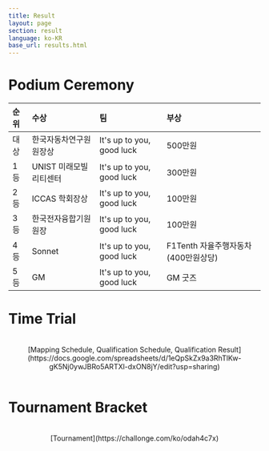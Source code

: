 ```yaml
---
title: Result
layout: page
section: result
language: ko-KR
base_url: results.html
---
```


# Podium Ceremony


| 순위 | 수상 | 팀 | 부상 |
|:---|:---|:---|:---|
| 대상 | 한국자동차연구원 원장상 | It's up to you, good luck | 500만원 |
| 1등 |  UNIST 미래모빌리티센터 | It's up to you, good luck | 300만원 |
| 2등 | ICCAS 학회장상 | It's up to you, good luck | 100만원 |
| 3등 | 한국전자융합기원 원장 | It's up to you, good luck | 100만원 |
| 4등 | Sonnet | It's up to you, good luck | F1Tenth 자율주행자동차(400만원상당) |
| 5등 | GM | It's up to you, good luck | GM 굿즈 |


# Time Trial

<br>
<center>
[Mapping Schedule, Qualification Schedule, Qualification Result](https://docs.google.com/spreadsheets/d/1eQpSkZx9a3RhTlKw-gK5Nj0ywJBRo5ARTXl-dxON8jY/edit?usp=sharing)
<!-- <img src="../images/result_tt.png"  style="width: 80%" alt="Time Trial" /> -->
</center>
<br>

# Tournament Bracket

<br>
<center>
[Tournament](https://challonge.com/ko/odah4c7x) 

<!-- <img src="../images/result_bracket.png"  style="width: 80%" alt="Tournament Bracket" /> -->
</center>
<br>

<!-- # Head to Head

<br>
<center>
To Be Determined.

<!-- <img src="../images/result_hth.png"  alt="Head to Head" /> -->
<!-- </center>
<br> --> 

